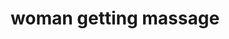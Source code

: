 ---
layout: people&body
title: woman getting massage
emoji: woman_getting_massage
permalink: 💆‍♀️.html
---
